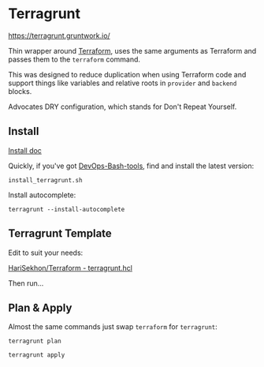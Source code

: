# Terragrunt

https://terragrunt.gruntwork.io/

Thin wrapper around [Terraform](terraform.md), uses the same arguments as Terraform and passes them to the `terraform` command.

This was designed to reduce duplication when using Terraform code
and support things like variables and relative roots in `provider` and `backend` blocks.

Advocates DRY configuration, which stands for Don't Repeat Yourself.

## Install

[Install doc](https://terragrunt.gruntwork.io/docs/getting-started/install/)

Quickly, if you've got [DevOps-Bash-tools](devops-bash-tools.md), find and install the latest version:

```shell
install_terragrunt.sh
```

Install autocomplete:

```shell
terragrunt --install-autocomplete
```

## Terragrunt Template

Edit to suit your needs:

[HariSekhon/Terraform - terragrunt.hcl](https://github.com/HariSekhon/Terraform/blob/master/terragrunt.hcl)

Then run...

## Plan & Apply

Almost the same commands just swap `terraform` for `terragrunt`:

```shell
terragrunt plan
```

```shell
terragrunt apply
```
